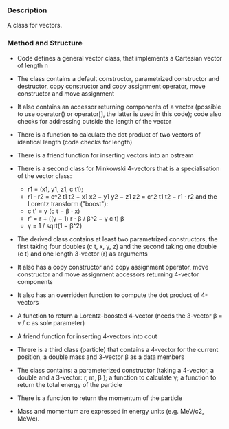 ### Description
A class for vectors.

### Method and Structure
* Code defines a general vector class, that implements a Cartesian vector of length n
* The class contains a default constructor, parametrized constructor and destructor, copy constructor and copy assignment operator, move constructor and move assignment
* It also contains an accessor returning components of a vector (possible to use operator() or operator[], the latter is used in this code); code also checks for addressing outside the length of the vector
* There is a function to calculate the dot product of two vectors of identical length (code checks for length)
* There is a friend function for inserting vectors into an ostream

* There is a second class for Minkowski 4-vectors that is a specialisation of the vector class:
	* r1 = (x1, y1, z1, c t1);
	* r1 ⋅ r2 = c^2 t1 t2 − x1 x2 − y1 y2 − z1 z2 = c^2 t1 t2 − r1 ⋅ r2 and the Lorentz transform ("boost"):
	* c t' = γ (c t − β ⋅ x)
	* r' = r + ((γ − 1) r ⋅ β / β^2 − γ c t) β
	* γ = 1 / sqrt(1 − β^2)
* The derived class contains at least two parametrized constructors, the first taking four doubles (c t, x, y, z) and the second taking one double (c t) and one length 3-vector (r) as arguments
* It also has a copy constructor and copy assignment operator, move constructor and move assignment accessors returning 4-vector components
* It also has an overridden function to compute the dot product of 4-vectors
* A function to return a Lorentz-boosted 4-vector (needs the 3-vector β = v / c as sole parameter)
* A friend function for inserting 4-vectors into cout

* Threre is a third class (particle) that contains a 4-vector for the current position, a double mass and 3-vector β as a data members
* The class contains: a parameterized constructor (taking a 4-vector, a double and a 3-vector: r, m, β ); a function to calculate γ; a function to return the total energy of the particle
* There is a function to return the momentum of the particle
* Mass and momentum are expressed in energy units (e.g. MeV/c2, MeV/c).